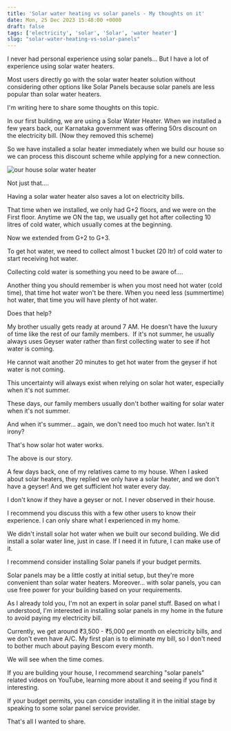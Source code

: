 ```yaml
---
title: 'Solar water heating vs solar panels - My thoughts on it'
date: Mon, 25 Dec 2023 15:48:00 +0000
draft: false
tags: ['electricity', 'solar', 'Solar', 'water heater']
slug: "solar-water-heating-vs-solar-panels"
---
```


I never had personal experience using solar panels… But I have a lot of experience using solar water heaters.

Most users directly go with the solar water heater solution without considering other options like Solar Panels because solar panels are less popular than solar water heaters.

I'm writing here to share some thoughts on this topic.

In our first building, we are using a Solar Water Heater. When we installed a few years back, our Karnataka government was offering 50rs discount on the electricity bill. (Now they removed this scheme)

So we have installed a solar heater immediately when we build our house so we can process this discount scheme while applying for a new connection.

![our house solar water heater](/images/2023/12/solar-water-heater.jpg)

Not just that….

Having a solar water heater also saves a lot on electricity bills.

That time when we installed, we only had G+2 floors, and we were on the First floor. Anytime we ON the tap, we usually get hot after collecting 10 litres of cold water, which usually comes at the beginning.

Now we extended from G+2 to G+3.

To get hot water, we need to collect almost 1 bucket (20 ltr) of cold water to start receiving hot water.

Collecting cold water is something you need to be aware of….

Another thing you should remember is when you most need hot water (cold time), that time hot water won't be there. When you need less (summertime) hot water, that time you will have plenty of hot water.

Does that help?

My brother usually gets ready at around 7 AM. He doesn't have the luxury of time like the rest of our family members.  If it's not summer, he usually always uses Geyser water rather than first collecting water to see if hot water is coming.

He cannot wait another 20 minutes to get hot water from the geyser if hot water is not coming.

This uncertainty will always exist when relying on solar hot water, especially when it's not summer.

These days, our family members usually don't bother waiting for solar water when it's not summer.

And when it's summer… again, we don't need too much hot water. Isn't it irony?

That's how solar hot water works.

The above is our story.

A few days back, one of my relatives came to my house. When I asked about solar heaters, they replied we only have a solar heater, and we don't have a geyser! And we get sufficient hot water every day.

I don't know if they have a geyser or not. I never observed in their house.

I recommend you discuss this with a few other users to know their experience. I can only share what I experienced in my home.

We didn't install solar hot water when we built our second building. We did install a solar water line, just in case. If I need it in future, I can make use of it.

I recommend consider installing Solar panels if your budget permits.

Solar panels may be a little costly at initial setup, but they're more convenient than solar water heaters. Moreover… with solar panels, you can use free power for your building based on your requirements.

As I already told you, I'm not an expert in solar panel stuff. Based on what I understood, I'm interested in installing solar panels in my home in the future to avoid paying my electricity bill.

Currently, we get around ₹3,500 - ₹5,000 per month on electricity bills, and we don't even have A/C. My first plan is to eliminate my bill, so I don't need to bother much about paying Bescom every month.

We will see when the time comes.

If you are building your house, I recommend searching "solar panels" related videos on YouTube, learning more about it and seeing if you find it interesting.

If your budget permits, you can consider installing it in the initial stage by speaking to some solar panel service provider.

That's all I wanted to share.